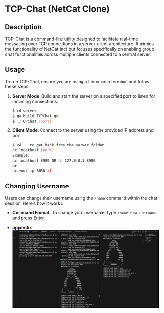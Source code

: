 # TCP-Chat (NetCat Clone)

## Description
TCP-Chat is a command-line utility designed to facilitate real-time messaging over TCP connections in a server-client architecture. It mimics the functionality of NetCat (nc) but focuses specifically on enabling group chat functionalities across multiple clients connected to a central server.

## Usage
To run TCP-Chat, ensure you are using a Linux bash terminal and follow these steps:

1. **Server Mode**: Build and start the server on a specified port to listen for incoming connections.
   ```bash
   $ cd server
   $ go build TCPChat.go
   $ ./TCPChat [port]

2. **Client Mode**: Connect to the server using the provided IP address and port.
   ```bash
   $ cd .. to get back from the server folder
   nc locathost [port]
   Example:
   nc localhost 8989 OR nc 127.0.0.1 8980
   or 
   nc your ip 8080 :)
   ```

## Changing Username

Users can change their username using the `/name` command within the chat session. Here’s how it works:

- **Command Format**: To change your username, type `/name new_username` and press Enter.

- **appendix**
![alt text](image.png)



